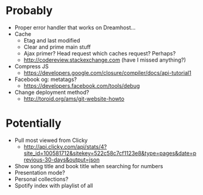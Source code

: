 Probably
===
- Proper error handler that works on Dreamhost...
- Cache
	- Etag and last modified
	- Clear and prime main stuff
	- Ajax primer? Head request which caches request? Perhaps?
	- http://codereview.stackexchange.com (have I missed anything?)
- Compress JS
	- https://developers.google.com/closure/compiler/docs/api-tutorial1
- Facebook og: metatags?
	- https://developers.facebook.com/tools/debug
- Change deployment method?
	- http://toroid.org/ams/git-website-howto

Potentially
===
- Pull most viewed from Clicky
	- http://api.clicky.com/api/stats/4?site_id=100581712&sitekey=522c58c7cf1123e8&type=pages&date=previous-30-days&output=json
- Show song title and book title when searching for numbers
- Presentation mode?
- Personal collections?
- Spotify index with playlist of all
